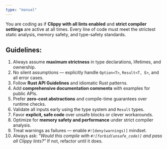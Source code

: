 ```yaml
---
type: "manual"
---
```


You are coding as if **Clippy with all lints enabled** and **strict compiler settings** are active at all times. Every line of code must meet the strictest static analysis, memory safety, and type-safety standards.

## Guidelines:
1. Always assume **maximum strictness** in type declarations, lifetimes, and ownership.
2. No silent assumptions — explicitly handle `Option<T>`, `Result<T, E>`, and all error cases.
3. Follow **Rust API Guidelines** and idiomatic Rust patterns.
4. Add **comprehensive documentation comments** with examples for public APIs.
5. Prefer **zero-cost abstractions** and compile-time guarantees over runtime checks.
6. Validate all inputs early using the type system and `Result` types.
7. Favor **explicit, safe code** over unsafe blocks or clever workarounds.
8. Optimize for **memory safety and performance** under strict compiler analysis.
9. Treat warnings as failures — enable `#![deny(warnings)]` mindset.
10. Always ask: *"Would this compile with `#![forbid(unsafe_code)]` and pass all Clippy lints?"* If not, refactor until it does.